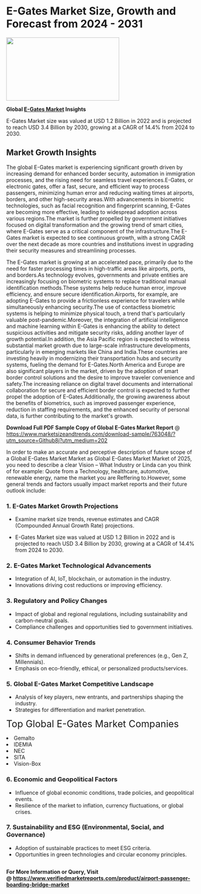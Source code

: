 <H1>E-Gates Market Size, Growth and Forecast from 2024 - 2031</H1><img class="aligncenter size-medium wp-image-584254" src="https://thirdeyenews.in/wp-content/uploads/2024/09/Global-Market-Research-300x168.jpeg" alt="" width="300" height="168" /><p><strong>Global&nbsp;<a href="https://www.marketsizeandtrends.com/download-sample/763048/?utm_source=Github8j?utm_medium=202">E-Gates Market</a> Insights</strong></p><p>E-Gates Market size was valued at USD 1.2 Billion in 2022 and is projected to reach USD 3.4 Billion by 2030, growing at a CAGR of 14.4% from 2024 to 2030.</p><p><h2>Market Growth Insights</h2> <p>The global E-Gates market is experiencing significant growth driven by increasing demand for enhanced border security, automation in immigration processes, and the rising need for seamless travel experiences.E-Gates, or electronic gates, offer a fast, secure, and efficient way to process passengers, minimizing human error and reducing waiting times at airports, borders, and other high-security areas.With advancements in biometric technologies, such as facial recognition and fingerprint scanning, E-Gates are becoming more effective, leading to widespread adoption across various regions.The market is further propelled by government initiatives focused on digital transformation and the growing trend of smart cities, where E-Gates serve as a critical component of the infrastructure.The E-Gates market is expected to see continuous growth, with a strong CAGR over the next decade as more countries and institutions invest in upgrading their security measures and streamlining processes.</p> <p>The E-Gates market is growing at an accelerated pace, primarily due to the need for faster processing times in high-traffic areas like airports, ports, and borders.As technology evolves, governments and private entities are increasingly focusing on biometric systems to replace traditional manual identification methods.These systems help reduce human error, improve efficiency, and ensure secure identification.Airports, for example, are adopting E-Gates to provide a frictionless experience for travelers while simultaneously enhancing security.The use of contactless biometric systems is helping to minimize physical touch, a trend that's particularly valuable post-pandemic.Moreover, the integration of artificial intelligence and machine learning within E-Gates is enhancing the ability to detect suspicious activities and mitigate security risks, adding another layer of growth potential.In addition, the Asia Pacific region is expected to witness substantial market growth due to large-scale infrastructure developments, particularly in emerging markets like China and India.These countries are investing heavily in modernizing their transportation hubs and security systems, fueling the demand for E-Gates.North America and Europe are also significant players in the market, driven by the adoption of smart border control solutions and the desire to improve traveler convenience and safety.The increasing reliance on digital travel documents and international collaboration for secure and efficient border control is expected to further propel the adoption of E-Gates.Additionally, the growing awareness about the benefits of biometrics, such as improved passenger experience, reduction in staffing requirements, and the enhanced security of personal data, is further contributing to the market's growth.<p><span class=""><strong>Download Full PDF Sample Copy of Global E-Gates Market Report</strong> @ <a href="https://www.marketsizeandtrends.com/download-sample/763048/?utm_source=Github8j?utm_medium=202" target="_blank">https://www.marketsizeandtrends.com/download-sample/763048/?utm_source=Github8j?utm_medium=202</a></span></p><p>In order to make an accurate and perceptive description of future scope of a Global&nbsp;E-Gates Market Market as Global&nbsp;E-Gates Market Market of 2025, you need to describe a clear Vision &ndash; What Industry or Linda can you think of for example: Quote from a Technology, healthcare, automotive, renewable energy, name the market you are Reffering to.However, some general trends and factors usually impact market reports and their future outlook include:</p><h3>1.&nbsp;<strong>E-Gates Market Growth Projections</strong></h3><ul><li>Examine market size trends, revenue estimates and CAGR (Compounded Annual Growth Rate) projections.</li><li><p>E-Gates Market size was valued at USD 1.2 Billion in 2022 and is projected to reach USD 3.4 Billion by 2030, growing at a CAGR of 14.4% from 2024 to 2030.</p></li></ul><h3>2.&nbsp;<strong>E-Gates Market Technological Advancements</strong></h3><ul><li>Integration of AI, IoT, blockchain, or automation in the industry.</li><li>Innovations driving cost reductions or improving efficiency.</li></ul><h3>3.&nbsp;<strong>Regulatory and Policy Changes</strong></h3><ul><li>Impact of global and regional regulations, including sustainability and carbon-neutral goals.</li><li>Compliance challenges and opportunities tied to government initiatives.</li></ul><h3>4.&nbsp;<strong>Consumer Behavior Trends</strong></h3><ul><li>Shifts in demand influenced by generational preferences (e.g., Gen Z, Millennials).</li><li>Emphasis on eco-friendly, ethical, or personalized products/services.</li></ul><h3>5.&nbsp;<strong>Global E-Gates Market Competitive Landscape</strong></h3><ul><li>Analysis of key players, new entrants, and partnerships shaping the industry.</li><li>Strategies for differentiation and market penetration.</li></ul><p data-pm-slice="1 1 []"><span style="color: inherit; font-family: inherit; font-size: 25px;">Top Global E-Gates Market Companies</span></p><div class="" data-test-id=""><p><li>Gemalto</li><li> IDEMIA</li><li> NEC</li><li> SITA</li><li> Vision-Box</li></p></div><h3>6.&nbsp;<strong>Economic and Geopolitical Factors</strong></h3><ul><li>Influence of global economic conditions, trade policies, and geopolitical events.</li><li>Resilience of the market to inflation, currency fluctuations, or global crises.</li></ul><h3>7.&nbsp;<strong>Sustainability and ESG (Environmental, Social, and Governance)</strong></h3><ul><li>Adoption of sustainable practices to meet ESG criteria.</li><li>Opportunities in green technologies and circular economy principles.</li></ul><h2><strong style="font-size: 14px;">For More Information or Query, Visit @&nbsp;</strong><a style="background-color: #ffffff; font-size: 14px;" href="https://www.marketsizeandtrends.com/report/e-gates-market/" target="_blank">https://www.verifiedmarketreports.com/product/airport-passenger-boarding-bridge-market</a></h2>